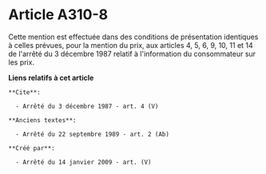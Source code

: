# Article A310-8

Cette mention est effectuée dans des conditions de présentation identiques à celles prévues, pour la mention du prix, aux
articles 4, 5, 6, 9, 10, 11 et 14 de l'arrêté du 3 décembre 1987 relatif à l'information du consommateur sur les prix.

**Liens relatifs à cet article**

	**Cite**:

	  - Arrêté du 3 décembre 1987 - art. 4 (V)

	**Anciens textes**:

	  - Arrêté du 22 septembre 1989 - art. 2 (Ab)

	**Créé par**:

	  - Arrêté du 14 janvier 2009 - art. (V)
